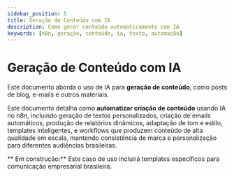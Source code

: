 ```yaml
---
sidebar_position: 5
title: Geração de Conteúdo com IA
description: Como gerar conteúdo automaticamente com IA
keywords: [n8n, geração, conteúdo, ia, texto, automação]
---
```


# Geração de Conteúdo com IA

Este documento aborda o uso de IA para **geração de conteúdo**, como posts de blog, e-mails e outros materiais.

Este documento detalha como **automatizar criação de conteúdo** usando IA no n8n, incluindo geração de textos personalizados, criação de emails automáticos, produção de relatórios dinâmicos, adaptação de tom e estilo, templates inteligentes, e workflows que produzem conteúdo de alta qualidade em escala, mantendo consistência de marca e personalização para diferentes audiências brasileiras.

** Em construção:** Este caso de uso incluirá templates específicos para comunicação empresarial brasileira.

